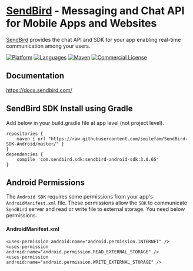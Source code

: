 # [SendBird](https://sendbird.com) - Messaging and Chat API for Mobile Apps and Websites
[SendBird](https://sendbird.com) provides the chat API and SDK for your app enabling real-time communication among your users.

[![Platform](https://img.shields.io/badge/platform-android-orange.svg)](https://github.com/smilefam/SendBird-SDK-Android)
[![Languages](https://img.shields.io/badge/language-java-orange.svg)](https://github.com/smilefam/SendBird-SDK-Android)
[![Maven](https://img.shields.io/badge/maven-v3.0.65-green.svg)](https://github.com/smilefam/SendBird-SDK-Android/tree/master/com/sendbird/sdk/sendbird-android-sdk/3.0.65)
[![Commercial License](https://img.shields.io/badge/license-Commercial-brightgreen.svg)](https://github.com/smilefam/SendBird-SDK-Android/blob/master/LICENSE.md)

## Documentation
https://docs.sendbird.com/

## SendBird SDK Install using Gradle

Add below in your build.gradle file at app level (not project level).

```
repositories {
    maven { url "https://raw.githubusercontent.com/smilefam/SendBird-SDK-Android/master/" }
}
dependencies {
    compile 'com.sendbird.sdk:sendbird-android-sdk:3.0.65'
}
```

## Android Permissions
The `Android SDK` requires some permissions from your app's `AndroidManifest.xml` file. These permissions allow the `SDK` to communicate `SendBird` server and read or write file to external storage.
You need below permissions.

#### AndroidManifest.xml
```
<uses-permission android:name="android.permission.INTERNET" />
<uses-permission android:name="android.permission.READ_EXTERNAL_STORAGE" />
<uses-permission android:name="android.permission.WRITE_EXTERNAL_STORAGE" />
```
